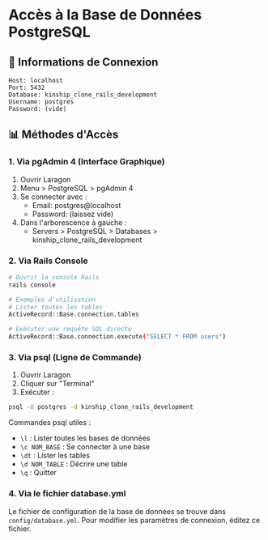 # Accès à la Base de Données PostgreSQL

## 🔑 Informations de Connexion

```
Host: localhost
Port: 5432
Database: kinship_clone_rails_development
Username: postgres
Password: (vide)
```

## 📊 Méthodes d'Accès

### 1. Via pgAdmin 4 (Interface Graphique)

1. Ouvrir Laragon
2. Menu > PostgreSQL > pgAdmin 4
3. Se connecter avec :
   - Email: postgres@localhost
   - Password: (laissez vide)
4. Dans l'arborescence à gauche :
   - Servers > PostgreSQL > Databases > kinship_clone_rails_development

### 2. Via Rails Console

```bash
# Ouvrir la console Rails
rails console

# Exemples d'utilisation
# Lister toutes les tables
ActiveRecord::Base.connection.tables

# Exécuter une requête SQL directe
ActiveRecord::Base.connection.execute("SELECT * FROM users")
```

### 3. Via psql (Ligne de Commande)

1. Ouvrir Laragon
2. Cliquer sur "Terminal"
3. Exécuter :
```bash
psql -U postgres -d kinship_clone_rails_development
```

Commandes psql utiles :
- `\l` : Lister toutes les bases de données
- `\c NOM_BASE` : Se connecter à une base
- `\dt` : Lister les tables
- `\d NOM_TABLE` : Décrire une table
- `\q` : Quitter

### 4. Via le fichier database.yml

Le fichier de configuration de la base de données se trouve dans `config/database.yml`.
Pour modifier les paramètres de connexion, éditez ce fichier. 